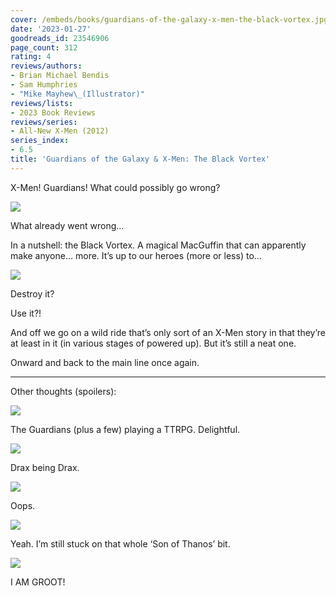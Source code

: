 ```yaml
---
cover: /embeds/books/guardians-of-the-galaxy-x-men-the-black-vortex.jpg
date: '2023-01-27'
goodreads_id: 23546906
page_count: 312
rating: 4
reviews/authors:
- Brian Michael Bendis
- Sam Humphries
- "Mike Mayhew\_(Illustrator)"
reviews/lists:
- 2023 Book Reviews
reviews/series:
- All-New X-Men (2012)
series_index:
- 6.5
title: 'Guardians of the Galaxy & X-Men: The Black Vortex'
---
```

X-Men! Guardians! What could possibly go wrong?

![](/embeds/books/attachments/all-new-x-men-6-5-8b3cd0.png)

What already went wrong…

In a nutshell: the Black Vortex. A magical MacGuffin that can apparently make anyone… more. It’s up to our heroes (more or less) to…

![](/embeds/books/attachments/all-new-x-men-6-5-7c96ad.png)

Destroy it?

Use it?!

And off we go on a wild ride that’s only sort of an X-Men story in that they’re at least in it (in various stages of powered up). But it’s still a neat one. 

Onward and back to the main line once again. 

<!--more-->

---


Other thoughts (spoilers):

![](/embeds/books/attachments/all-new-x-men-6-5-4c46db.png)

The Guardians (plus a few) playing a TTRPG. Delightful. 

![](/embeds/books/attachments/all-new-x-men-6-5-cfc575.png)

Drax being Drax. 

![](/embeds/books/attachments/all-new-x-men-6-5-74b58e.png)

Oops.

![](/embeds/books/attachments/all-new-x-men-6-5-ce264d.png)

Yeah. I’m still stuck on that whole ‘Son of Thanos’ bit. 

![](/embeds/books/attachments/all-new-x-men-6-5-bb6897.png)

I AM GROOT!


